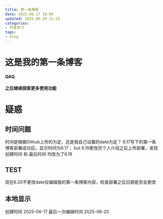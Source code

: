 ```yaml
---
title: 第一条博客
date: 2025.06.17 18:09
updated: 2025.06.20 21:23
categories:
- 开发学习
tags:
- blog
---
```

# 这是我的第一条博客
#### QAQ

#### 之后继续探索更多使用功能

# 疑惑
## 时间问题
时间是根据Github上传的为定，还是我自己设置的date为定？
6.17写下的第一条博客部署成功后，显示时间为6.17； but 6.19更改完个人介绍之后上传部署，发现 创建时间 和 最后时间 均改为了6.19

## TEST
现在6.20不更改date仅编辑我的第一条博客内容，检查部署之后日期是否会更改

## 本地显示
创建时间 2025-06-17
最后一次编辑时间 2025-06-20